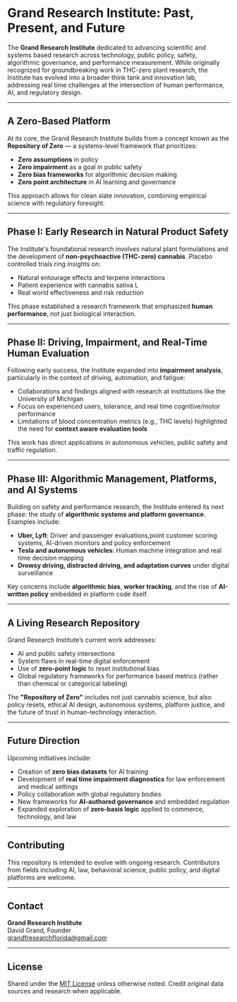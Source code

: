 # Grand Research Institute: Past, Present, and Future 

The **Grand Research Institute** dedicated to advancing scientific and systems based research across technology, public policy, safety, algorithmic governance, and performance measurement. While originally recognized for groundbreaking work in THC-zero plant research, the Institute has evolved into a broader think tank and innovation lab, addressing real time challenges at the intersection of human performance, AI, and regulatory design.

---

## A Zero-Based Platform

At its core, the Grand Research Institute builds from a concept known as the **Repository of Zero** — a systems-level framework that prioritizes:

- **Zero assumptions** in policy
- **Zero impairment** as a goal in public safety
- **Zero bias frameworks** for algorithmic decision making
- **Zero point architecture** in AI learning and governance

This approach allows for clean slate innovation, combining empirical science with regulatory foresight.

---

## Phase I: Early Research in Natural Product Safety

The Institute's foundational research involves natural plant formulations and the development of **non-psychoactive (THC-zero) cannabis** .Placebo controlled trials  ring insights on:

- Natural entourage effects and terpene interactions
- Patient experience with cannabis sativa L
- Real world effectiveness and risk reduction

This phase established a research framework that emphasized **human performance**, not just biological interaction.

---

## Phase II: Driving, Impairment, and Real-Time Human Evaluation

Following early success, the Institute expanded into **impairment analysis**, particularly in the context of driving, automation, and fatigue:

- Collaborations and findings aligned with research at institutions like the University of Michigan
- Focus on experienced users, tolerance, and real time cognitive/motor performance
- Limitations of blood concentration metrics (e.g., THC levels) highlighted the need for **context aware evaluation tools**

This work has direct applications in autonomous vehicles, public safety and traffic regulation.

---

## Phase III: Algorithmic Management, Platforms, and AI Systems

Building on safety and performance research, the Institute entered its next phase: the study of **algorithmic systems and platform governance**. Examples include:

- **Uber, Lyft**: Driver and passenger evaluations,point customer scoring systems, AI-driven monitors and policy enforcement
- **Tesla and autonomous vehicles**: Human machine integration and real time decision mapping
- **Drowsy driving, distracted driving, and adaptation curves** under digital surveillance

Key concerns include **algorithmic bias**, **worker tracking**, and the rise of **AI-written policy** embedded in platform code itself.

---

## A Living Research Repository

Grand Research Institute’s current work addresses:

- AI and public safety intersections
- System flaws in real-time digital enforcement
- Use of **zero-point logic** to reset institutional bias
- Global regulatory frameworks for performance based metrics (rather than chemical or categorical labeling)

The **"Repository of Zero"** includes not just cannabis science, but also policy resets, ethical AI design, autonomous systems, platform justice, and the future of trust in human-technology interaction.

---

## Future Direction

Upcoming initiatives include:

- Creation of **zero bias datasets** for AI training
- Development of **real time impairment diagnostics** for law enforcement and medical settings
- Policy collaboration with global regulatory bodies
- New frameworks for **AI-authored governance** and embedded regulation
- Expanded exploration of **zero-basis logic** applied to commerce, technology, and law

---

## Contributing

This repository is intended to evolve with ongoing research. Contributors from fields including AI, law, behavioral science, public policy, and digital platforms are welcome.

---

## Contact

**Grand Research Institute**  
David Grand, Founder  
grandfresearchflorida@gmail.com 


---

## License

Shared under the [MIT License](LICENSE) unless otherwise noted. Credit original data sources and research when applicable.
